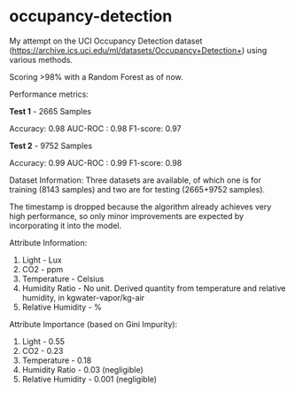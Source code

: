 # occupancy-detection
My attempt on the UCI Occupancy Detection dataset (https://archive.ics.uci.edu/ml/datasets/Occupancy+Detection+) using various methods.

Scoring >98% with a Random Forest as of now.

Performance metrics:

**Test 1** - 2665 Samples

Accuracy: 0.98
AUC-ROC : 0.98
F1-score: 0.97

**Test 2** - 9752 Samples

Accuracy: 0.99
AUC-ROC : 0.99
F1-score: 0.98

Dataset Information:
Three datasets are available, of which one is for training (8143 samples) and two are for testing (2665+9752 samples). 

The timestamp is dropped because the algorithm already achieves very high performance, so only minor improvements are expected by incorporating it into the model.

Attribute Information:
1. Light		     - Lux
2. CO2			     - ppm
3. Temperature	     - Celsius
4. Humidity	Ratio    - No unit. Derived quantity from temperature and relative humidity, in kgwater-vapor/kg-air 
5. Relative Humidity - %

Attribute Importance (based on Gini Impurity):
1. Light		     - 0.55
2. CO2			     - 0.23
3. Temperature	     - 0.18
4. Humidity	Ratio    - 0.03  (negligible)
5. Relative Humidity - 0.001 (negligible)